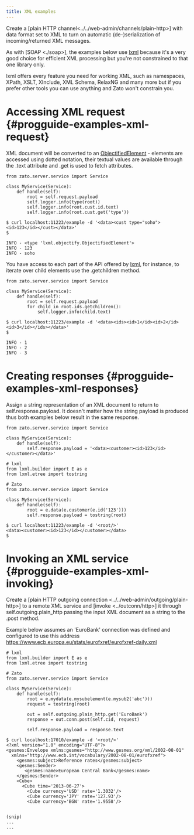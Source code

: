 ```yaml
---
title: XML examples
---
```


Create a [plain HTTP channel\<../../web-admin/channels/plain-http\>] with data format
set to XML to turn on automatic (de-)serialization of incoming/returned XML messages.

As with [SOAP \<./soap\>], the examples below use [lxml](http://lxml.de) because it\'s
a very good choice for efficient XML processing but you\'re not constrained to that one library
only.

lxml offers every feature you need for working XML, such as namespaces, XPath,
XSLT, XInclude, XML Schema, RelaxNG and many more but if you prefer other tools
you can use anything and Zato won\'t constrain you.

Accessing XML request {#progguide-examples-xml-request}
=====================

XML document will be converted to an
[ObjectifiedElement](http://lxml.de/objectify.html) - elements are accessed
using dotted notation, their textual values are available through the .text attribute
and .get is used to fetch attributes.

``` {.python}
from zato.server.service import Service

class MyService(Service):
    def handle(self):
        root = self.request.payload
        self.logger.info(type(root))
        self.logger.info(root.cust.id.text)
        self.logger.info(root.cust.get('type'))
```

``` 
$ curl localhost:11223/example -d '<data><cust type="soho"><id>123</id></cust></data>'
$
```

``` 
INFO - <type 'lxml.objectify.ObjectifiedElement'>
INFO - 123
INFO - soho
```

You have access to each part of the API offered by
[lxml](http://lxml.de),
for instance, to iterate
over child elements use the .getchildren method.

``` {.python}
from zato.server.service import Service

class MyService(Service):
    def handle(self):
        root = self.request.payload
        for child in root.ids.getchildren():
            self.logger.info(child.text)
```

``` 
$ curl localhost:11223/example -d '<data><ids><id>1</id><id>2</id><id>3</id></ids></data>'
$
```

``` 
INFO - 1
INFO - 2
INFO - 3
```

Creating responses {#progguide-examples-xml-responses}
==================

Assign a string representation of an XML document to return to self.response.payload. It doesn\'t
matter how the string payload is produced thus both examples below result in the same
response.

``` {.python}
from zato.server.service import Service

class MyService(Service):
    def handle(self):
        self.response.payload = '<data><customer><id>123</id></customer></data>'
```

``` {.python}
# lxml
from lxml.builder import E as e
from lxml.etree import tostring

# Zato
from zato.server.service import Service

class MyService(Service):
    def handle(self):
        root = e.data(e.customer(e.id('123')))
        self.response.payload = tostring(root)
```

``` 
$ curl localhost:11223/example -d '<root/>'
<data><customer><id>123</id></customer></data>
$
```

Invoking an XML service {#progguide-examples-xml-invoking}
=======================

Create a
[plain HTTP outgoing connection \<../../web-admin/outgoing/plain-http\>]
to a remote XML service and
[invoke \<../outconn/http\>]
it through self.outgoing.plain_http passing the input XML document as a string
to the .post method.

Example below assumes an \'EuroBank\' connection was defined and configured
to use this address <https://www.ecb.europa.eu/stats/eurofxref/eurofxref-daily.xml>

``` {.python}
# lxml
from lxml.builder import E as e
from lxml.etree import tostring

# Zato
from zato.server.service import Service

class MyService(Service):
    def handle(self):
        root = e.mydata(e.mysubelement(e.mysub2('abc')))
        request = tostring(root)

        out = self.outgoing.plain_http.get('EuroBank')
        response = out.conn.post(self.cid, request)

        self.response.payload = response.text
```

``` 
$ curl localhost:17010/example -d '<root/>'
<?xml version="1.0" encoding="UTF-8"?>
<gesmes:Envelope xmlns:gesmes="http://www.gesmes.org/xml/2002-08-01"
  xmlns="http://www.ecb.int/vocabulary/2002-08-01/eurofxref">
    <gesmes:subject>Reference rates</gesmes:subject>
    <gesmes:Sender>
       <gesmes:name>European Central Bank</gesmes:name>
    </gesmes:Sender>
    <Cube>
      <Cube time='2013-06-27'>
        <Cube currency='USD' rate='1.3032'/>
        <Cube currency='JPY' rate='127.93'/>
        <Cube currency='BGN' rate='1.9558'/>


(snip)
...
...
```
